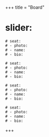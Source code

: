 +++
title = "Board"

# slider:

    # seat:
    # - photo:
    # - name:
    # - bio:

    # seat:
    # - photo:
    # - name:
    # - bio:

    # seat:
    # - photo:
    # - name:
    # - bio:

    # seat:
    # - photo:
    # - name:
    # - bio:

+++
